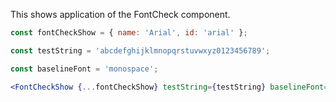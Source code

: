 <!-- # FontCheckShow -->
This shows application of the FontCheck component.
```jsx
const fontCheckShow = { name: 'Arial', id: 'arial' };

const testString = 'abcdefghijklmnopqrstuvwxyz0123456789';

const baselineFont = 'monospace';

<FontCheckShow {...fontCheckShow} testString={testString} baselineFont={baselineFont} ></FontCheckShow>;
```